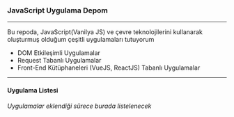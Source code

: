 <h3>JavaScript Uygulama Depom</h3>
<hr>
<p>Bu repoda, JavaScript(Vanilya JS) ve çevre teknolojilerini kullanarak oluşturmuş olduğum çeşitli uygulamaları tutuyorum</p>
<ul>
    <li>DOM Etkileşimli Uygulamalar</li>
    <li>Request Tabanlı Uygulamalar</li>
    <li>Front-End Kütüphaneleri (VueJS, ReactJS) Tabanlı Uygulamalar</li>
</ul>

<hr>
<h4>Uygulama Listesi</h4>
<i>Uygulamalar eklendiği sürece burada listelenecek</i>